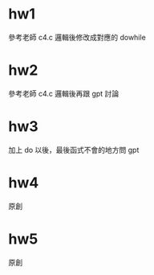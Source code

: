 # hw1
參考老師 c4.c 邏輯後修改成對應的 dowhile

# hw2
參考老師 c4.c 邏輯後再跟 gpt 討論

# hw3
加上 do 以後，最後函式不會的地方問 gpt

# hw4
原創

# hw5
原創

